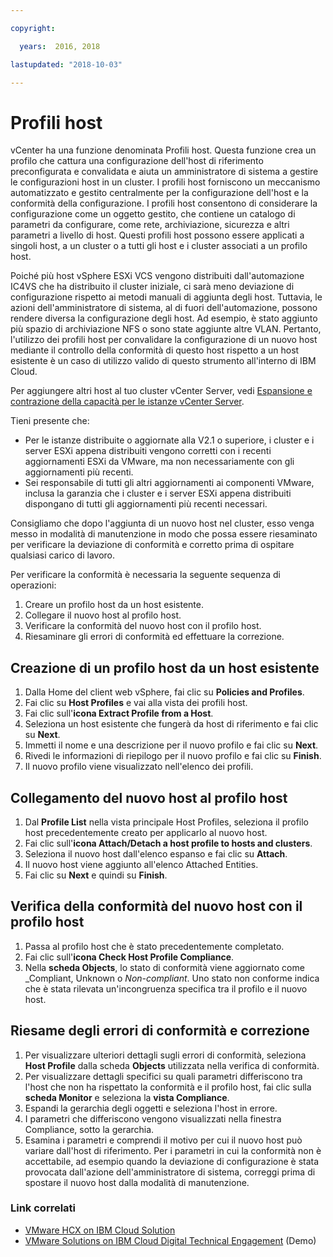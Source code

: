 ```yaml
---

copyright:

  years:  2016, 2018

lastupdated: "2018-10-03"

---
```


#	Profili host

vCenter ha una funzione denominata Profili host. Questa funzione crea un profilo che cattura una configurazione dell'host di riferimento preconfigurata e convalidata e aiuta un amministratore di sistema a gestire le configurazioni host in un cluster. I profili host forniscono un meccanismo automatizzato e gestito centralmente per la configurazione dell'host e la conformità della configurazione. I profili host consentono di considerare la configurazione come un oggetto gestito, che contiene un catalogo di parametri da configurare, come rete, archiviazione, sicurezza e altri parametri a livello di host. Questi profili host possono essere applicati a singoli host, a un cluster o a tutti gli host e i cluster associati a un profilo host.

Poiché più host vSphere ESXi VCS vengono distribuiti dall'automazione IC4VS che ha distribuito il cluster iniziale, ci sarà meno deviazione di configurazione rispetto ai metodi manuali di aggiunta degli host. Tuttavia, le azioni dell'amministratore di sistema, al di fuori dell'automazione, possono rendere diversa la configurazione degli host. Ad esempio, è stato aggiunto più spazio di archiviazione NFS o sono state aggiunte altre VLAN. Pertanto, l'utilizzo dei profili host per convalidare la configurazione di un nuovo host mediante il controllo della conformità di questo host rispetto a un host esistente è un caso di utilizzo valido di questo strumento all'interno di IBM Cloud. 

Per aggiungere altri host al tuo cluster vCenter Server, vedi [Espansione e contrazione della capacità per le istanze vCenter Server](../../vcenter/vc_addingremovingservers.html).

Tieni presente che:
*	Per le istanze distribuite o aggiornate alla V2.1 o superiore, i cluster e i server ESXi appena distribuiti vengono corretti con i recenti aggiornamenti ESXi da VMware, ma non necessariamente con gli aggiornamenti più recenti.
*	Sei responsabile di tutti gli altri aggiornamenti ai componenti VMware, inclusa la garanzia che i cluster e i server ESXi appena distribuiti dispongano di tutti gli aggiornamenti più recenti necessari.

Consigliamo che dopo l'aggiunta di un nuovo host nel cluster, esso venga messo in modalità di manutenzione in modo che possa essere riesaminato per verificare la deviazione di conformità e corretto prima di ospitare qualsiasi carico di lavoro.

Per verificare la conformità è necessaria la seguente sequenza di operazioni:
1.	Creare un profilo host da un host esistente.
2.	Collegare il nuovo host al profilo host.
3.	Verificare la conformità del nuovo host con il profilo host.
4.	Riesaminare gli errori di conformità ed effettuare la correzione.

##	Creazione di un profilo host da un host esistente

1.	Dalla Home del client web vSphere, fai clic su **Policies and Profiles**.
2.	Fai clic su **Host Profiles** e vai alla vista dei profili host.
3.	Fai clic sull'**icona Extract Profile from a Host**.
4.	Seleziona un host esistente che fungerà da host di riferimento e fai clic su **Next**.
5.	Immetti il nome e una descrizione per il nuovo profilo e fai clic su **Next**.
6.	Rivedi le informazioni di riepilogo per il nuovo profilo e fai clic su **Finish**.
7.	Il nuovo profilo viene visualizzato nell'elenco dei profili.

##	Collegamento del nuovo host al profilo host

1.	Dal **Profile List** nella vista principale Host Profiles, seleziona il profilo host precedentemente creato per applicarlo al nuovo host.
2.	Fai clic sull'**icona Attach/Detach a host profile to hosts and clusters**.
3.	Seleziona il nuovo host dall'elenco espanso e fai clic su **Attach**.
4.	Il nuovo host viene aggiunto all'elenco Attached Entities.
5.	Fai clic su **Next** e quindi su **Finish**.

##	Verifica della conformità del nuovo host con il profilo host

1.	Passa al profilo host che è stato precedentemente completato.
2.	Fai clic sull'**icona Check Host Profile Compliance**.
3.	Nella **scheda Objects**, lo stato di conformità viene aggiornato come _Compliant, Unknown o _Non-compliant_. Uno stato non conforme indica che è stata rilevata un'incongruenza specifica tra il profilo e il nuovo host.

##	Riesame degli errori di conformità e correzione

1.	Per visualizzare ulteriori dettagli sugli errori di conformità, seleziona **Host Profile** dalla scheda **Objects** utilizzata nella verifica di conformità.
2.	Per visualizzare dettagli specifici su quali parametri differiscono tra l'host che non ha rispettato la conformità e il profilo host, fai clic sulla **scheda Monitor** e seleziona la **vista Compliance**.
3.	Espandi la gerarchia degli oggetti e seleziona l'host in errore.
4.	I parametri che differiscono vengono visualizzati nella finestra Compliance, sotto la gerarchia.
5.	Esamina i parametri e comprendi il motivo per cui il nuovo host può variare dall'host di riferimento. Per i parametri in cui la conformità non è accettabile, ad esempio quando la deviazione di configurazione è stata provocata dall'azione dell'amministratore di sistema, correggi prima di spostare il nuovo host dalla modalità di manutenzione.

### Link correlati

* [VMware HCX on IBM Cloud Solution](https://www.ibm.com/cloud/garage/files/HCX_Architecture_Design.pdf)
* [VMware Solutions on IBM Cloud Digital Technical Engagement](https://ibm-dte.mybluemix.net/ibm-vmware) (Demo)
